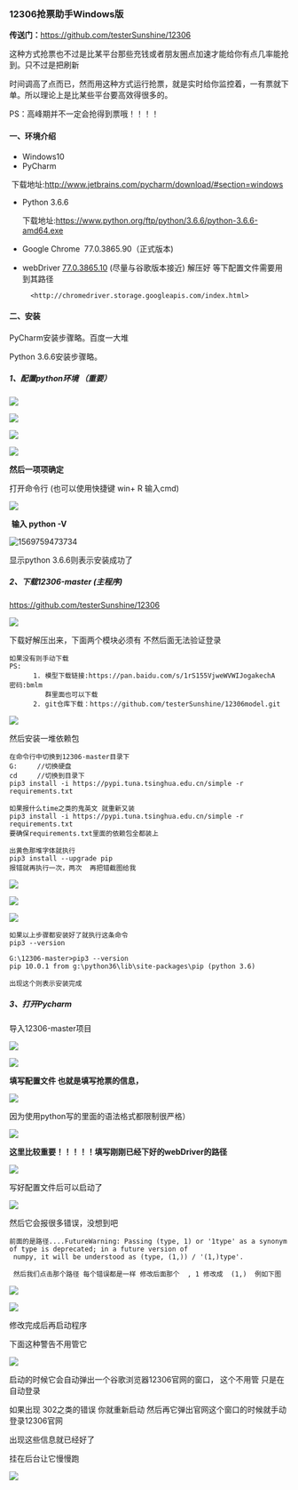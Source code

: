 ### 12306抢票助手Windows版

**传送门：**<https://github.com/testerSunshine/12306> 

这种方式抢票也不过是比某平台那些充钱或者朋友圈点加速才能给你有点几率能抢到。只不过是把刷新

时间调高了点而已，然而用这种方式运行抢票，就是实时给你监控着，一有票就下单。所以理论上是比某些平台要高效得很多的。

PS：高峰期并不一定会抢得到票哦！！！！

#### 一、环境介绍

- Windows10 
- PyCharm 

​      下载地址:<http://www.jetbrains.com/pycharm/download/#section=windows> 

- Python 3.6.6 

  下载地址:https://www.python.org/ftp/python/3.6.6/python-3.6.6-amd64.exe

- Google Chrome   77.0.3865.90（正式版本)
- webDriver   [77.0.3865.10](http://chromedriver.storage.googleapis.com/index.html?path=77.0.3865.10/)  (尽量与谷歌版本接近)  解压好 等下配置文件需要用到其路径

		<http://chromedriver.storage.googleapis.com/index.html> 

#### 二、安装

PyCharm安装步骤略。百度一大堆

Python 3.6.6安装步骤略。

##### 1、**配置python环境 （重要）**

![](https://i.loli.net/2019/09/29/vstYI6dhagCzfo5.jpg)

![](https://i.loli.net/2019/09/29/BeOpEiIzjylSoRL.jpg)



![](https://i.loli.net/2019/09/29/67iXLrVHCdEZIsb.jpg)

![](https://i.loli.net/2019/09/29/96oMZAFzN3RG2lP.jpg)

**然后一项项确定**

打开命令行 (也可以使用快捷键 win+ R 输入cmd)

![](https://i.loli.net/2019/09/29/gBfOqjCVwsXZuno.jpg)

​        **输入 python  -V**

![1569759473734](C:\Users\MRZHON~1\AppData\Local\Temp\1569759473734.png)

显示python 3.6.6则表示安装成功了

##### 2、下载12306-master (主程序)

<https://github.com/testerSunshine/12306> 

![](https://i.loli.net/2019/09/29/ETUPqSl2O8MvoYi.jpg)

下载好解压出来，下面两个模块必须有 不然后面无法验证登录

```
如果没有则手动下载
PS: 
      1. 模型下载链接:https://pan.baidu.com/s/1rS155VjweWVWIJogakechA  密码:bmlm
         群里面也可以下载
      2. git仓库下载：https://github.com/testerSunshine/12306model.git 
```

![](https://i.loli.net/2019/09/29/enCAzkwb7mOVqhd.jpg)

然后安装一堆依赖包

```
在命令行中切换到12306-master目录下
G:     //切换硬盘
cd     //切换到目录下
pip3 install -i https://pypi.tuna.tsinghua.edu.cn/simple -r requirements.txt

如果报什么time之类的鬼英文 就重新又装
pip3 install -i https://pypi.tuna.tsinghua.edu.cn/simple -r requirements.txt
要确保requirements.txt里面的依赖包全都装上

出黄色那堆字体就执行
pip3 install --upgrade pip
报错就再执行一次，两次  再把错截图给我

```

![](https://i.loli.net/2019/09/29/i6d4L9vhGXYZjPy.jpg)

![](https://i.loli.net/2019/09/29/bM2SYxHqJazonKv.jpg)

![](https://i.loli.net/2019/09/29/LFjBkMseSIaTJzq.jpg)



```
如果以上步骤都安装好了就执行这条命令
pip3 --version

G:\12306-master>pip3 --version
pip 10.0.1 from g:\python36\lib\site-packages\pip (python 3.6)

出现这个则表示安装完成
```







##### 3、打开Pycharm

导入12306-master项目

![](https://i.loli.net/2019/09/29/Omf4bE2tjeNcIhH.jpg)

![](https://i.loli.net/2019/09/29/jDocakAEl8qVrmQ.jpg)

**填写配置文件  也就是填写抢票的信息，**  

![](https://i.loli.net/2019/09/29/iK92gTQvdVe6qfD.jpg)

因为使用python写的里面的语法格式都限制很严格）

![](https://i.loli.net/2019/09/29/4fz6cuRXIerlVnK.jpg)

**这里比较重要！！！！！填写刚刚已经下好的webDriver的路径**

![](https://i.loli.net/2019/09/29/1Lue8PDIghr2Gji.jpg)

写好配置文件后可以启动了

![](https://i.loli.net/2019/09/29/UwxP7GsZ8BLRI1v.jpg)

然后它会报很多错误，没想到吧

```
前面的是路径....FutureWarning: Passing (type, 1) or '1type' as a synonym of type is deprecated; in a future version of
 numpy, it will be understood as (type, (1,)) / '(1,)type'.
 
 然后我们点击那个路径 每个错误都是一样 修改后面那个  , 1 修改成  (1,)  例如下图
```



![](https://i.loli.net/2019/09/29/afgIONdqPj3GA5W.jpg)

![](https://i.loli.net/2019/09/29/LhJo4G6YbKayseU.jpg)

修改完成后再启动程序

下面这种警告不用管它

![](https://i.loli.net/2019/09/29/x3rLUjh64nYyvRm.jpg)



启动的时候它会自动弹出一个谷歌浏览器12306官网的窗口， 这个不用管 只是在自动登录

如果出现 302之类的错误 你就重新启动 然后再它弹出官网这个窗口的时候就手动登录12306官网

出现这些信息就已经好了

挂在后台让它慢慢跑

![](https://i.loli.net/2019/09/29/2FsTYXBqUxdtwLW.jpg)